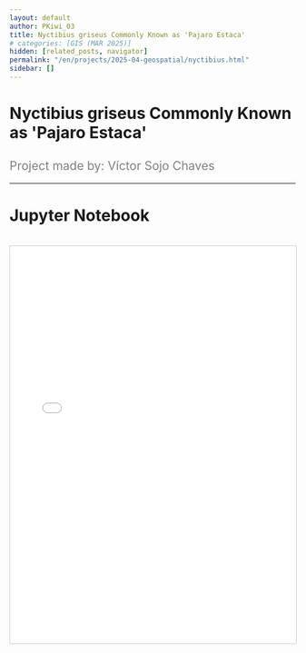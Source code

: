 ```yaml
---
layout: default
author: PKiwi_03
title: Nyctibius griseus Commonly Known as 'Pajaro Estaca'
# categories: [GIS (MAR 2025)]
hidden: [related_posts, navigator]
permalink: "/en/projects/2025-04-geospatial/nyctibius.html"
sidebar: []
---
```


# Nyctibius griseus Commonly Known as 'Pajaro Estaca'

<h2 style="color: gray; font-weight: normal;">
Project made by: Víctor Sojo Chaves 
</h2>

---

# Jupyter Notebook
<br>

<iframe 
    src="/assets/html/2025-04-geospatial/victor_sojo.html" 
    width="100%" 
    height="700" 
    style="border: 1px solid #ccc;"
></iframe>